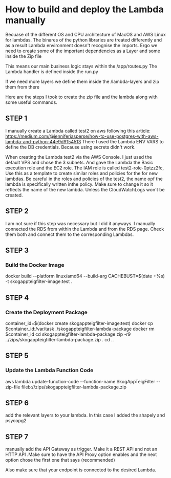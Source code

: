 # How to build and deploy the Lambda manually
Becuase of the different OS and CPU architecture of MacOS and AWS Linux for lambdas. The binares of the 
python libraries are treated differently and as a result Lambda environment doesn't recognise the imports.
Ergo we need to create some of the important dependencies as a Layer and some inside the Zip file

This means our main business logic stays within the /app/routes.py
The Lambda handler is defined inside the run.py

If we need more layers we define them inside the /lambda-layers and zip them from there

Here are the steps I took to create the zip file and the lambda along with some useful commands.

## STEP 1
I manually create a Lambda called test2 on aws following this article:
https://medium.com/@jenniferjasperse/how-to-use-postgres-with-aws-lambda-and-python-44e9d9154513
There I used the Lambda ENV VARS to define the DB credentials. Because using secrets didn't work.

When creating the Lambda test2 via the AWS Console. I just used the default VPS and chose the 3 subnets. And gave the Lambda the 
Basic execution role and the EC2 role. The IAM role is called test2-role-0ptzz2fc, Use this as a template to create similar roles and policies for the for new lambdas. Be careful in the roles and policies of the test2, the name opf the lambda is 
specifically written inthe policy. Make sure to change it so it reflects the name of the new lambda. Unless the CloudWatchLogs won't be created.

## STEP 2
I am not sure if this step was necessary but I did it anyways. I manually connected the RDS from within the Lambda and from the RDS page. Check them both and connect them to the corresponding Lambdas.

## STEP 3
### Build the Docker Image
docker build --platform linux/amd64 --build-arg CACHEBUST=$(date +%s) -t skogappteigfilter-image:test .

## STEP 4
### Create the Deployment Package
container_id=$(docker create skogappteigfilter-image:test)
docker cp $container_id:/var/task ./skogappteigfilter-lambda-package
docker rm $container_id
cd skogappteigfilter-lambda-package
zip -r9 ../zips/skogappteigfilter-lambda-package.zip .
cd ..

## STEP 5
### Update the Lambda Function Code
aws lambda update-function-code --function-name SkogAppTeigFilter --zip-file fileb://zips/skogappteigfilter-lambda-package.zip

## STEP 6
add the relevant layers to your lambda. In this case I added the shapely and psycopg2

## STEP 7
manually add the API Gateway as trigger.
Make it a REST API and not an HTTP API
.Make sure to have the API Proxy option enables and the next option chose the first one that says (recommended)

Also make sure that your endpoint is connected to the desired Lambda.